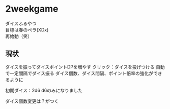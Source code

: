# 2weekgame
ダイスふるやつ  
目標は春のペラ(XDx)    
再始動（笑）

## 現状
ダイスを振ってダイスポイントDPを増やす
クリック：ダイスを投げつける
自動で一定間隔でダイス振る
ダイス個数、ダイス間隔、ポイント倍率の強化ができるように

初期ダイス：2d6
d6のみになりました

ダイス個数変更は？がつく



